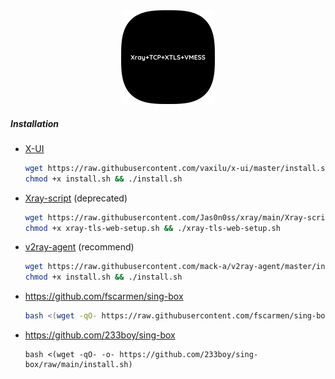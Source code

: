 <div align=center> <img src="./logo.png" alt="xray" style="zoom:50%;" /> </div>

##### Installation

- [X-UI](x-ui/README.md)

  ```bash
  wget https://raw.githubusercontent.com/vaxilu/x-ui/master/install.sh
  chmod +x install.sh && ./install.sh
  ```

- [Xray-script](Xray-script/README.md) (deprecated)

  ```bash
  wget https://raw.githubusercontent.com/Jas0n0ss/xray/main/Xray-script/xray-tls-web-setup.sh
  chmod +x xray-tls-web-setup.sh && ./xray-tls-web-setup.sh
  ```

- [v2ray-agent](v2ray-agent/README.md) (recommend)

  ```bash
  wget https://raw.githubusercontent.com/mack-a/v2ray-agent/master/install.sh
  chmod +x install.sh && ./install.sh
  ```

- https://github.com/fscarmen/sing-box

  ```bash
  bash <(wget -qO- https://raw.githubusercontent.com/fscarmen/sing-box/main/sing-box.sh)
  ```

- https://github.com/233boy/sing-box

  ```
  bash <(wget -qO- -o- https://github.com/233boy/sing-box/raw/main/install.sh)
  ```
